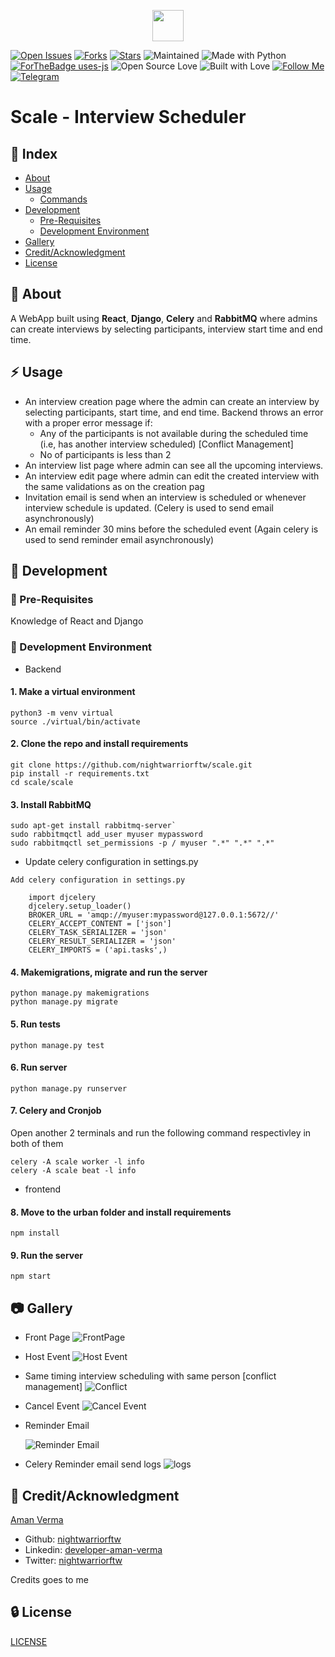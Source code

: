 <p align="center">
<img src="./urban/public/scale.png" width="50px" height="50px">
</p>

[![Open Issues](https://img.shields.io/github/issues/nightwarriorftw/scale?style=for-the-badge&logo=github)](https://github.com/nightwarriorftw/scale/issues) [![Forks](https://img.shields.io/github/forks/nightwarriorftw/scale?style=for-the-badge&logo=github)](https://github.com/nightwarriorftw/scale/network/members) [![Stars](https://img.shields.io/github/stars/nightwarriorftw/scale?style=for-the-badge&logo=reverbnation)](https://github.com/nightwarriorftw/scale/stargazers) ![Maintained](https://img.shields.io/maintenance/yes/2021?style=for-the-badge&logo=github) ![Made with Python](https://img.shields.io/badge/Made%20with-Python-blueviolet?style=for-the-badge&logo=python) [![ForTheBadge uses-js](http://ForTheBadge.com/images/badges/uses-js.svg)](http://ForTheBadge.com) ![Open Source Love](https://img.shields.io/badge/Open%20Source-%E2%99%A5-red?style=for-the-badge&logo=open-source-initiative) ![Built with Love](https://img.shields.io/badge/Built%20With-%E2%99%A5-critical?style=for-the-badge&logo=ko-fi) [![Follow Me](https://img.shields.io/twitter/follow/nightwarriorftw?color=blue&label=Follow%20%40nightwarriorftw&logo=twitter&style=for-the-badge)](https://twitter.com/intent/follow?screen_name=nightwarriorftw) [![Telegram](https://img.shields.io/badge/Telegram-Chat-informational?style=for-the-badge&logo=telegram)](https://telegram.me/nightwarriorftw)


# Scale - Interview Scheduler

## :ledger: Index

- [About](#beginner-about)
- [Usage](#zap-usage)
  - [Commands](#package-commands)
- [Development](#wrench-development)
  - [Pre-Requisites](#notebook-pre-requisites)
  - [Development Environment](#nut_and_bolt-development-environment)
- [Gallery](#camera-gallery)
- [Credit/Acknowledgment](#star2-creditacknowledgment)
- [License](#lock-license)

## :beginner: About

A WebApp built using **React**, **Django**, **Celery** and **RabbitMQ**  where admins can create interviews by selecting participants, interview start time and end time.

## :zap: Usage

- An interview creation page where the admin can create an interview by selecting participants, start time, and end time.
  Backend throws an error with a proper error message if:
  - Any of the participants is not available during the scheduled time (i.e, has another interview scheduled) [Conflict Management]
  - No of participants is less than 2
- An interview list page where admin can see all the upcoming interviews.
- An interview edit page where admin can edit the created interview with the same validations as on the creation pag
- Invitation email is send when an interview is scheduled or whenever interview schedule is updated. (Celery is used to send email asynchronously)
- An email reminder 30 mins before the scheduled event (Again celery is used to send reminder email asynchronously)

## :wrench: Development

### :notebook: Pre-Requisites

Knowledge of React and Django

### :nut_and_bolt: Development Environment

- Backend

#### 1. Make a virtual environment

```
python3 -m venv virtual
source ./virtual/bin/activate
```

#### 2. Clone the repo and install requirements

```
git clone https://github.com/nightwarriorftw/scale.git
pip install -r requirements.txt
cd scale/scale
```

#### 3. Install RabbitMQ

```
sudo apt-get install rabbitmq-server`
sudo rabbitmqctl add_user myuser mypassword
sudo rabbitmqctl set_permissions -p / myuser ".*" ".*" ".*"
```

- Update celery configuration in settings.py

```
Add celery configuration in settings.py

    import djcelery
    djcelery.setup_loader()
    BROKER_URL = 'amqp://myuser:mypassword@127.0.0.1:5672//'
    CELERY_ACCEPT_CONTENT = ['json']
    CELERY_TASK_SERIALIZER = 'json'
    CELERY_RESULT_SERIALIZER = 'json'
    CELERY_IMPORTS = ('api.tasks',)
```

#### 4. Makemigrations, migrate and run the server

```
python manage.py makemigrations
python manage.py migrate
```

#### 5. Run tests

```
python manage.py test
```

#### 6. Run server

```
python manage.py runserver
```

#### 7. Celery and Cronjob

Open another 2 terminals and run the following command respectivley in both of them

```
celery -A scale worker -l info
celery -A scale beat -l info
```

- frontend

#### 8. Move to the urban folder and install requirements

```
npm install
```

#### 9. Run the server

```
npm start
```

## :camera: Gallery

- Front Page
  ![FrontPage](./public/front_page.png)

- Host Event
  ![Host Event](./public/host_event.gif)

- Same timing interview scheduling with same person [conflict management]
  ![Conflict](./public/conflict.gif)

- Cancel Event
  ![Cancel Event](./public/cancel_interview.gif)

- Reminder Email

  ![Reminder Email](./public/reminder_email.png)

- Celery Reminder email send logs
  ![logs](./public/reminder_logs.png)


## :star2: Credit/Acknowledgment
[Aman Verma](https://nightwarriorftw.netlify.app)
  - Github: [nightwarriorftw](https://github.com/nightwarriorftw)
  - Linkedin: [developer-aman-verma](https://linkedin.com/in/developer-aman-verma)
  - Twitter: [nightwarriorftw](https://twitter.com/nightwarriorftw)


Credits goes to me 
## :lock: License

[LICENSE](/LICENSE)
